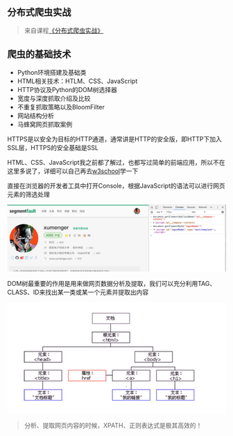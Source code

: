 ## 分布式爬虫实战

>来自课程[《分布式爬虫实战》](http://www.chinahadoop.cn/course/944)

## 爬虫的基础技术

* Python环境搭建及基础类
* HTML相关技术：HTLM、CSS、JavaScript
* HTTP协议及Python的DOM树选择器
* 宽度与深度抓取介绍及比较
* 不重复抓取策略以及BloomFilter
* 网站结构分析
* 马蜂窝网页抓取案例

HTTPS是以安全为目标的HTTP通道，通常讲是HTTP的安全版，即HTTP下加入SSL层，HTTPS的安全基础是SSL

HTML、CSS、JavaScript我之前都了解过，也都写过简单的前端应用，所以不在这里多说了，详细可以自己再去[w3school](http://www.w3school.com.cn/)学一下

直接在浏览器的开发者工具中打开Console，根据JavaScript的语法可以进行网页元素的筛选处理

![image](./image/01.png)

DOM树最重要的作用是用来做网页数据分析及提取，我们可以充分利用TAG、CLASS、ID来找出某一类或某一个元素并提取出内容

![image](./image/02.png)

>分析、提取网页内容的时候，XPATH、正则表达式是极其高效的！

## 



